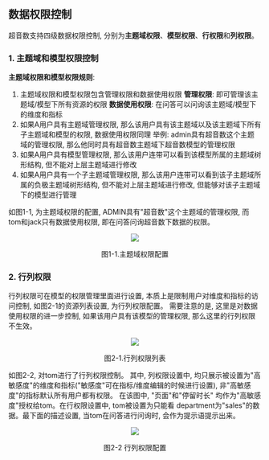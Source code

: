 
## 数据权限控制
超音数支持四级数据权限控制, 分别为**主题域权限**、**模型权限**、**行权限**和**列权限**。

### 1. 主题域和模型权限控制
**主题域权限和模型权限规则**:
1. 主题域权限和模型权限包含管理权限和数据使用权限
   **管理权限**: 即可管理该主题域/模型下所有资源的权限
   **数据使用权限**: 在问答可以问询该主题域/模型下的维度和指标
2. 如果A用户具有主题域管理权限, 那么该用户具有该主题域以及该主题域下所有子主题域和模型的权限, 数据使用权限同理
   举例: admin具有超音数这个主题域的管理权限, 那么他同时具有超音数主题域下超音数模型的管理权限
3. 如果A用户具有模型管理权限, 那么该用户连带可以看到该模型所属的主题域树形结构, 但不能对上层主题域进行修改
4. 如果A用户具有一个子主题域管理权限, 那么该用户连带可以看到该子主题域所属的负极主题域树形结构, 但不能对上层主题域进行修改,
   但能够对该子主题域下的模型进行管理

如图1-1, 为主题域权限的配置, ADMIN具有"超音数"这个主题域的管理权限, 而tom和jack只有数据使用权限, 即在问答问询超音数下数据的权限。

<div align="center" >
<img src=https://github.com/tencentmusic/supersonic/assets/22031277/c9fcc48b-af6b-4775-96d0-2c93e0153718/>
    <p>图1-1.主题域权限配置</p>
</div>

### 2. 行列权限
行列权限可在模型的权限管理里面进行设置, 本质上是限制用户对维度和指标的访问控制, 如图2-1的资源列表设置, 为行列权限配置。
需要注意的是, 这里是对数据使用权限的进一步控制, 如果该用户具有该模型的管理权限, 那么这里的行列权限不生效。

<div align="center" >
<img src=https://github.com/tencentmusic/supersonic/assets/22031277/a1dfd797-a003-4ca3-84c9-7e47185db0ac/>
    <p>图2-1.行列权限列表</p>
</div>

如图2-2, 对tom进行了行列权限控制。 其中, 列权限设置中, 均只展示被设置为"高敏感度"的维度和指标("敏感度"可在指标/维度编辑的时候进行设置), 
非"高敏感度"的指标默认所有用户都有权限。 在该图中, "页面"和"停留时长" 均作为"高敏感度"授权给tom。在行权限设置中, tom被设置为只能看 
department为"sales"的数据。最下面的描述设置, 当tom在问答进行问询时, 会作为提示语提示出来。
<div align="center" >
<img src=https://github.com/tencentmusic/supersonic/assets/22031277/f97391f2-5871-4d2e-aa49-6b77fddcfe91/>
    <p>图2-2 行列权限配置</p>
</div>



